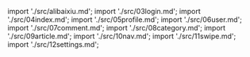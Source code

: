 import './src/alibaixiu.md';
import './src/03login.md';
import './src/04index.md';
import './src/05profile.md';
import './src/06user.md';
import './src/07comment.md';
import './src/08category.md';
import './src/09article.md';
import './src/10nav.md';
import './src/11swipe.md';
import './src/12settings.md';
